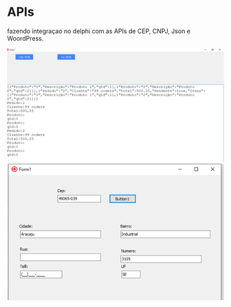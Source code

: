 # APIs
fazendo integraçao no delphi com as  APIs de CEP, CNPJ, Json e WoordPress. 

<img src="/src/jsn.PNG" alt="json"/>
<img src="/src/cep.PNG" alt="cep"/>

